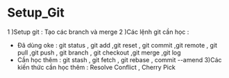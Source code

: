 # Setup_Git
1 )Setup git : Tạo các branch và merge 
2 )Các lệnh git cần học : 
- Đã  dùng oke : git status , git add ,git reset , git commit  ,git remote , git pull ,git push , git branch , git checkout ,git merge ,git log 
- Cần học thêm :  git stash , git fetch , git rebase , commit --amend
3)Các kiến thức cần học thêm : Resolve Conflict , Cherry Pick
